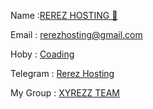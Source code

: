 
Name :<a href="https://wa.me/6282312436896">REREZ HOSTING 📡</a></p>
Email : <a href="rerezhosting@gmail.com">rerezhosting@gmail.com</a></p>
Hoby : <a href="https://rerezz-hosting.github.io/Rerezz">Coading</a></p>
Telegram : <a href="https://t.me/rerez_x_hosting">Rerez Hosting</a></p>
My Group : <a href="https://chat.whatsapp.com/EfzkOpdP5zjHa9H15NrzF1 ">XYREZZ TEAM</a></p>
